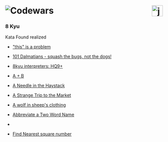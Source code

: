 # ![Codewars](https://img.shields.io/badge/Codewars-B1361E?style=for-the-badge&logo=codewars&logoColor=black)<img src="https://cdn.iconscout.com/icon/free/png-512/java-43-569305.png" width="35px" alt="java" align="right">

### 8 Kyu

Kata Found realized

- ["this" is a problem](thisIsAProblem)

- [101 Dalmatians - squash the bugs, not the dogs!](dalmatians101SquashTheBugs)

- [8kyu interpreters: HQ9+](kyu8InterpretersHQ9)

- [A + B](aSumB)

- [A Needle in the Haystack](aNeedleInTheHaystack)

- [A Strange Trip to the Market](aStrangeTripToTheMarket)

- [A wolf in sheep's clothing](aWolfInSheepClothing)

- [Abbreviate a Two Word Name](abbreviateATwoWordName)
- 
- [Find Nearest square number](findNearestSquareNumber)


